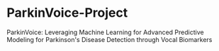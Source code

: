 # ParkinVoice-Project
ParkinVoice: Leveraging Machine Learning for Advanced Predictive Modeling for Parkinson's Disease Detection through Vocal Biomarkers
